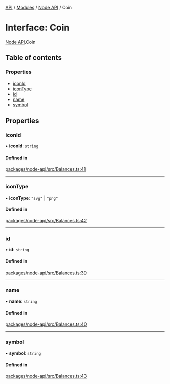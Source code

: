 [API](../API.md) / [Modules](../modules.md) / [Node API](../modules/Node_API.md) / Coin

# Interface: Coin

[Node API](../modules/Node_API.md).Coin

## Table of contents

### Properties

- [iconId](Node_API.Coin.md#iconid)
- [iconType](Node_API.Coin.md#icontype)
- [id](Node_API.Coin.md#id)
- [name](Node_API.Coin.md#name)
- [symbol](Node_API.Coin.md#symbol)

## Properties

### iconId

• **iconId**: `string`

#### Defined in

[packages/node-api/src/Balances.ts:41](https://github.com/logion-network/logion-api/blob/main/packages/node-api/src/Balances.ts#L41)

___

### iconType

• **iconType**: ``"svg"`` \| ``"png"``

#### Defined in

[packages/node-api/src/Balances.ts:42](https://github.com/logion-network/logion-api/blob/main/packages/node-api/src/Balances.ts#L42)

___

### id

• **id**: `string`

#### Defined in

[packages/node-api/src/Balances.ts:39](https://github.com/logion-network/logion-api/blob/main/packages/node-api/src/Balances.ts#L39)

___

### name

• **name**: `string`

#### Defined in

[packages/node-api/src/Balances.ts:40](https://github.com/logion-network/logion-api/blob/main/packages/node-api/src/Balances.ts#L40)

___

### symbol

• **symbol**: `string`

#### Defined in

[packages/node-api/src/Balances.ts:43](https://github.com/logion-network/logion-api/blob/main/packages/node-api/src/Balances.ts#L43)
